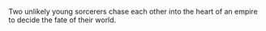Two unlikely young sorcerers chase each other into the heart of an empire to decide the fate of their world.